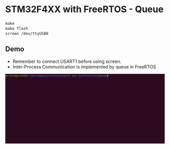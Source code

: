 # STM32F4XX with FreeRTOS - Queue
```shell
make
make flash
screen /dev/ttyUSB0
```

## Demo
* Remember to connect USART1 before using screen.
* Inter-Process Communication is implemented by queue in FreeRTOS

![](queue.gif)
